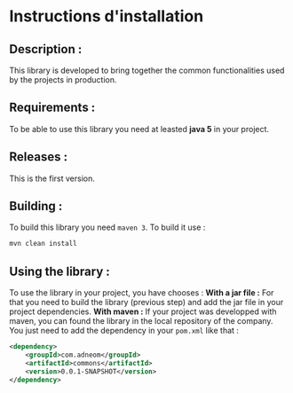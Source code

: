 # Instructions d'installation

## Description :
This library is developed to bring together the common functionalities used by the projects in production.

## Requirements :
To be able to use this library you need at leasted **java 5** in your project.

## Releases :
This is the first version.

## Building :
To build this library you need `maven 3`. To build it use : 
```sh
mvn clean install
```

## Using the library :
To use the library in your project, you have chooses : 
**With a jar file :**
For that you need to build the library (previous step) and add the jar file in your project dependencies.
**With maven :**
If your project was developped with maven, you can found the library in the local repository of the company. You just need to add the dependency in your `pom.xml` like that :
```xml
<dependency>
	<groupId>com.adneom</groupId>
	<artifactId>commons</artifactId>
	<version>0.0.1-SNAPSHOT</version>
</dependency>
```
